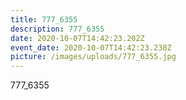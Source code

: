 ```yaml
---
title: 777_6355
description: 777_6355
date: 2020-10-07T14:42:23.202Z
event_date: 2020-10-07T14:42:23.238Z
picture: /images/uploads/777_6355.jpg
---
```

777_6355
